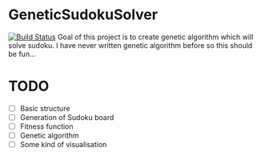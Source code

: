 # GeneticSudokuSolver
[![Build Status](https://travis-ci.org/ASzwarc/GeneticSudokuSolver.svg?branch=master)](https://travis-ci.org/ASzwarc/GeneticSudokuSolver)
Goal of this project is to create genetic algorithm which will solve sudoku. I have never written genetic algorithm before so this should be fun...

# TODO
- [ ] Basic structure
- [ ] Generation of Sudoku board
- [ ] Fitness function
- [ ] Genetic algorithm
- [ ] Some kind of visualisation